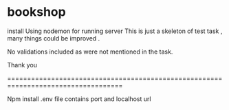 # bookshop

install
Using nodemon for running server
This is just a skeleton of test task , many things could be improved .

No validations included as were not mentioned in the task.

Thank you 

===================================================================================

Npm install
.env file contains port and localhost url

 